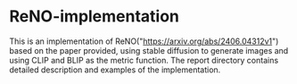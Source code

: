 # ReNO-implementation
This is an implementation of ReNO("https://arxiv.org/abs/2406.04312v1") based on the paper provided, using stable diffusion to generate images and using CLIP and BLIP as the metric function. The report directory contains detailed description and examples of the implementation. 
